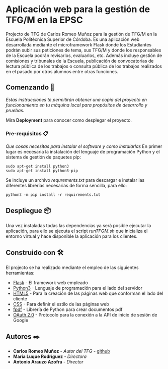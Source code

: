 # Aplicación web para la gestión de TFG/M en la EPSC

Projecto de TFG de Carlos Romeo Muñoz para la gestión de TFG/M en la Escuela Politécnica Superior de Córdoba.
Es una aplicación web desarrollada mediante el microframework Flask donde los Estudiantes podrán subir sus peticiones de tema, sus TFG/M y donde los responsables de la Escuela podrán revisarlos, evaluarlos, etc. Además incluye gestión de comisiones y tribunales de la Escuela, publicación de convocatorias de lectura pública de los trabajos o consulta pública de los trabajos realizados en el pasado por otros alumnos entre otras funciones.

## Comenzando 🚀

_Estas instrucciones te permitirán obtener una copia del proyecto en funcionamiento en tu máquina local para propósitos de desarrollo y pruebas._

Mira **Deployment** para conocer como desplegar el proyecto.


### Pre-requisitos 📋

_Que cosas necesitas para instalar el software y como instalarlas_
En primer lugar es necesaria la instalación del lenguaje de programación Python y el sistema de gestión de paquetes pip:
```
sudo apt-get install python3
sudo apt-get install python3-pip
```
Se incluye un archivo _requrements.txt_ para descargar e instalar las diferentes librerías necesarias de forma sencilla, para ello:

```
python3 -m pip install -r requirements.txt
```

## Despliegue 📦
Una vez instaladas todas las dependencias ya será posible ejecutar la aplicación, para ello se ejecuta el script _runTFGM.sh_ que inicializa el entorno virtual y hace disponible la aplicación para los clientes.


## Construido con 🛠️
El projecto se ha realizado mediante el empleo de las siguientes herramientas:

* [Flask](https://flask.palletsprojects.com/en/2.0.x/) - El framework web empleado
* [Python3](http://python.org) - Lenguaje de programación para el lado del servidor
* [HTML5](https://www.w3.org/html/) - Para la creación de las páginas web que conforman el lado del cliente
* [CSS](https://www.w3.org/Style/CSS/) - Para definir el estilo de las páginas web
* [fpdf](http://www.fpdf.org/) - Librería de Python para crear documentos pdf
* [OAuth 2.0](https://developers.google.com/identity/protocols/oauth2) - Protocolo para la conexión a la API de inicio de sesión de Google



## Autores ✒️

* **Carlos Romeo Muñoz** - *Autor del TFG* - [github](https://github.com/carlosromeom)
* **María Luque Rodríguez** - *Directora* 
* **Antonio Arauzo Azofra** - *Director* 

